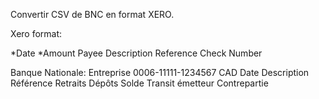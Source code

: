 Convertir CSV de BNC en format XERO.


Xero format:

*Date	*Amount	Payee	Description	Reference	Check Number


Banque Nationale:
Entreprise  0006-11111-1234567   CAD
Date	Description	Référence	Retraits	Dépôts	Solde	Transit émetteur	Contrepartie



